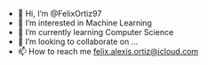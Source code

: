 - 👋 Hi, I’m @FelixOrtiz97
- 👀 I’m interested in Machine Learning
- 🌱 I’m currently learning Computer Science
- 💞️ I’m looking to collaborate on ...
- 📫 How to reach me felix.alexis.ortiz@icloud.com

<!---
FelixOrtiz97/FelixOrtiz97 is a ✨ special ✨ repository because its `README.md` (this file) appears on your GitHub profile.
You can click the Preview link to take a look at your changes.
--->
